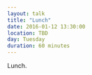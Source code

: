 ```yaml
---
layout: talk
title: "Lunch"
date: 2016-01-12 13:30:00
location: TBD
day: Tuesday
duration: 60 minutes
---
```


Lunch.
